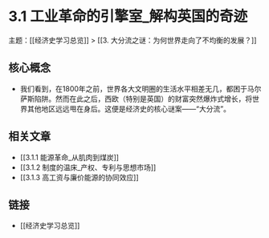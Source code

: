 # 3.1 工业革命的引擎室_解构英国的奇迹

主题：[[经济史学习总览]] > [[3. 大分流之谜：为何世界走向了不均衡的发展？]]

## 核心概念

- 我们看到，在1800年之前，世界各大文明圈的生活水平相差无几，都困于马尔萨斯陷阱。然而在此之后，西欧（特别是英国）的财富突然爆炸式增长，将世界其他地区远远甩在身后。这便是经济史的核心谜案——“大分流”。

## 相关文章

- [[3.1.1 能源革命_从肌肉到煤炭]]
- [[3.1.2 制度的温床_产权、专利与思想市场]]
- [[3.1.3 高工资与廉价能源的协同效应]]

## 链接

- [[经济史学习总览]]
